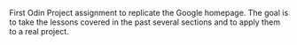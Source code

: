 First Odin Project assignment to replicate the Google homepage. The goal is to take the lessons covered in the past several sections and to apply them to a real project.
